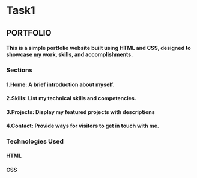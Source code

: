 # Task1
## PORTFOLIO
#### This is a simple portfolio website built using HTML and CSS, designed to showcase my work, skills, and accomplishments.
### Sections
#### 1.Home: A brief introduction about myself.
#### 2.Skills: List my technical skills and competencies.
#### 3.Projects: Display my  featured projects with descriptions 
#### 4.Contact: Provide ways for visitors to get in touch with me.
### Technologies Used
#### HTML
#### CSS
